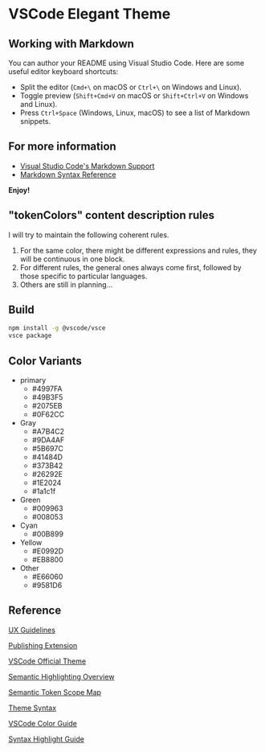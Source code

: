 # VSCode Elegant Theme

## Working with Markdown

You can author your README using Visual Studio Code. Here are some useful editor keyboard shortcuts:

* Split the editor (`Cmd+\` on macOS or `Ctrl+\` on Windows and Linux).
* Toggle preview (`Shift+Cmd+V` on macOS or `Shift+Ctrl+V` on Windows and Linux).
* Press `Ctrl+Space` (Windows, Linux, macOS) to see a list of Markdown snippets.

## For more information

* [Visual Studio Code's Markdown Support](http://code.visualstudio.com/docs/languages/markdown)
* [Markdown Syntax Reference](https://help.github.com/articles/markdown-basics/)

**Enjoy!**

## "tokenColors" content description rules

I will try to maintain the following coherent rules.

1. For the same color, there might be different expressions and rules, they will be continuous in one block.
2. For different rules, the general ones always come first, followed by those specific to particular languages.
3. Others are still in planning...

## Build

```bash
npm install -g @vscode/vsce
vsce package
```

## Color Variants

- primary
    - #4997FA
    - #49B3F5
    - #2075EB
    - #0F62CC
- Gray
    - #A7B4C2
    - #9DA4AF
    - #5B697C
    - #41484D
    - #373B42
    - #26292E
    - #1E2024
    - #1a1c1f
- Green
    - #009963
    - #008053
- Cyan
    - #00B899
- Yellow
    - #E0992D
    - #EB8800
- Other
    - #E66060
    - #9581D6

## Reference

[UX Guidelines](https://code.visualstudio.com/api/ux-guidelines/overview)

[Publishing Extension](https://code.visualstudio.com/api/working-with-extensions/publishing-extension)

[VSCode Official Theme](https://github.com/microsoft/vscode/tree/main/extensions/theme-defaults/themes)

[Semantic Highlighting Overview](https://github.com/microsoft/vscode/wiki/Semantic-Highlighting-Overview)

[Semantic Token Scope Map](https://code.visualstudio.com/api/language-extensions/semantic-highlight-guide#semantic-token-scope-map)

[Theme Syntax](https://code.visualstudio.com/api/extension-guides/color-theme)

[VSCode Color Guide](https://code.visualstudio.com/api/references/theme-color)

[Syntax Highlight Guide](https://code.visualstudio.com/api/language-extensions/syntax-highlight-guide)
